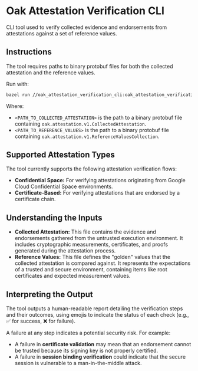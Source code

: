 # Oak Attestation Verification CLI

CLI tool used to verify collected evidence and endorsements from attestations
against a set of reference values.

## Instructions

The tool requires paths to binary protobuf files for both the collected
attestation and the reference values.

Run with:

```sh
bazel run //oak_attestation_verification_cli:oak_attestation_verification_cli -- --attestation=<PATH_TO_COLLECTED_ATTESTATION> --reference-values=<PATH_TO_REFERENCE_VALUES>
```

Where:

- `<PATH_TO_COLLECTED_ATTESTATION>` is the path to a binary protobuf file
  containing `oak.attestation.v1.CollectedAttestation`.
- `<PATH_TO_REFERENCE_VALUES>` is the path to a binary protobuf file containing
  `oak.attestation.v1.ReferenceValuesCollection`.

## Supported Attestation Types

The tool currently supports the following attestation verification flows:

- **Confidential Space:** For verifying attestations originating from Google
  Cloud Confidential Space environments.
- **Certificate-Based:** For verifying attestations that are endorsed by a
  certificate chain.

## Understanding the Inputs

- **Collected Attestation:** This file contains the evidence and endorsements
  gathered from the untrusted execution environment. It includes cryptographic
  measurements, certificates, and proofs generated during the attestation
  process.
- **Reference Values:** This file defines the "golden" values that the collected
  attestation is compared against. It represents the expectations of a trusted
  and secure environment, containing items like root certificates and expected
  measurement values.

## Interpreting the Output

The tool outputs a human-readable report detailing the verification steps and
their outcomes, using emojis to indicate the status of each check (e.g., ✅ for
success, ❌ for failure).

A failure at any step indicates a potential security risk. For example:

- A failure in **certificate validation** may mean that an endorsement cannot be
  trusted because its signing key is not properly certified.
- A failure in **session binding verification** could indicate that the secure
  session is vulnerable to a man-in-the-middle attack.
